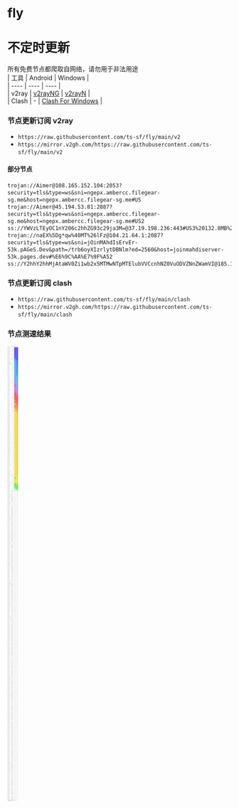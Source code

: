 # fly
# 不定时更新
所有免费节点都爬取自网络，请勿用于非法用途  
|  工具  | Android  | Windows  |  
|  ----  | ----   | ----  |  
| v2ray  | [v2rayNG](https://github.com/2dust/v2rayNG/releases) | [v2rayN](https://github.com/2dust/v2rayN/releases) |  
| Clash  | - | [Clash For Windows](https://github.com/2dust/clashN/releases) | 
  
### 节点更新订阅  v2ray
- `https://raw.githubusercontent.com/ts-sf/fly/main/v2`  
- `https://mirror.v2gh.com/https://raw.githubusercontent.com/ts-sf/fly/main/v2`  

#### 部分节点  
``` 
trojan://Aimer@108.165.152.104:2053?security=tls&type=ws&sni=ngepx.ambercc.filegear-sg.me&host=ngepx.ambercc.filegear-sg.me#US
trojan://Aimer@45.194.53.81:2087?security=tls&type=ws&sni=ngepx.ambercc.filegear-sg.me&host=ngepx.ambercc.filegear-sg.me#US2
ss://YWVzLTEyOC1nY206c2hhZG93c29ja3M=@37.19.198.236:443#US3%20132.8MB%2Fs
trojan://naEX%5Dg*qw%40MT%26lFz@104.21.64.1:2087?security=tls&type=ws&sni=jOinMAhdIsErvEr-53k.pAGeS.Dev&path=/trb6oyXIzrlytDBNlm?ed=2560&host=joinmahdiserver-53k.pages.dev#%E6%9C%AA%E7%9F%A52
ss://Y2hhY2hhMjAtaWV0Zi1wb2x5MTMwNTpMTElubVVCcnhNZ0VuODVZNnZWamVI@185.172.129.91:56220#US4
```
### 节点更新订阅  clash
- `https://raw.githubusercontent.com/ts-sf/fly/main/clash`  
- `https://mirror.v2gh.com/https://raw.githubusercontent.com/ts-sf/fly/main/clash`  

### 节点测速结果
![image](traffic.png)
